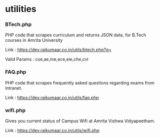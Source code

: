 # utilities

### BTech.php

PHP code that scrapes curriculum and returns JSON data, for B.Tech courses in Amrita University

Link  : https://dev.rajkumaar.co.in/utils/btech.php?q=

Valid Params : cse,ae,me,ece,eie,che,cvi


### FAQ.php

PHP code that scrapes frequently asked questions regarding exams from Intranet.

Link : https://dev.rajkumaar.co.in/utils/faq.php

### wifi.php

Gives you current status of Campus Wifi at Amrita Vishwa Vidyapeetham.

Link : https://dev.rajkumaar.co.in/utils/wifi.php
